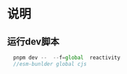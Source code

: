 <!--
 * @Description: 
 * @Author: changqing
 * @Date: 2021-12-16 16:46:09
 * @LastEditTime: 2021-12-16 16:48:29
 * @LastEditors: changqing
 * @Usage: 
-->

# 说明

## 运行dev脚本

```javascript
  pnpm dev --  --f=global  reactivity
  //esm-bunlder global cjs
```